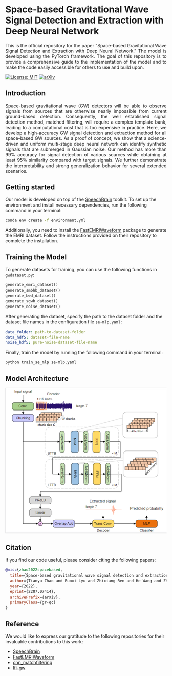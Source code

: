 # Space-based Gravitational Wave Signal Detection and Extraction with Deep Neural Network

<p align="justify">
This is the official repository for the paper "Space-based Gravitational Wave Signal Detection and Extraction with Deep Neural Network." The model is developed using the PyTorch framework. The goal of this repository is to provide a comprehensive guide to the implementation of the model and to make the code easily accessible for others to use and build upon.
</p>

[![License: MIT](https://img.shields.io/badge/License-MIT-green.svg?style=for-the-badge&logo=appveyor)](https://opensource.org/licenses/MIT) [![arXiv](https://img.shields.io/badge/arXiv-2207.07414-red?style=for-the-badge&logo=appveyor)](https://arxiv.org/abs/2207.07414)

## Introduction

<p align="justify">
Space-based gravitational wave (GW) detectors will be able to observe signals from sources that are otherwise nearly impossible from current ground-based detection. Consequently, the well established signal detection method, matched filtering, will require a complex template bank, leading to a computational cost that is too expensive in practice. Here, we develop a high-accuracy GW signal detection and extraction method for all space-based GW sources. As a proof of concept, we show that a science-driven and uniform multi-stage deep neural network can identify synthetic signals that are submerged in Gaussian noise. Our method has more than 99% accuracy for signal detection of various sources while obtaining at least 95% similarity compared with target signals. We further demonstrate the interpretability and strong generalization behavior for several extended scenarios.
</p>

## Getting started

Our model is developed on top of the [SpeechBrain](https://speechbrain.github.io/) toolkit. To set up the environment and install necessary dependencies, run the following command in your terminal:

```bash
conda env create -f environment.yml
```

Additionally, you need to install the [FastEMRIWaveform](https://github.com/BlackHolePerturbationToolkit/FastEMRIWaveforms) package to generate the EMRI dataset. Follow the instructions provided on their repository to complete the installation.

## Training the Model

To generate datasets for training, you can use the following functions in `gwdataset.py`:

```python
generate_emri_dataset()
generate_smbhb_dataset()
generate_bwd_dataset()
generate_sgwb_dataset()
generate_noise_dataset()
```

After generating the dataset, specify the path to the dataset folder and the dataset file names in the configuration file `se-mlp.yaml`:

```yaml
data_folder: path-to-dataset-folder
data_hdf5: dataset-file-name
noise_hdf5: pure-noise-dataset-file-name
```

Finally, train the model by running the following command in your terminal:

```bash
python train_se_mlp se-mlp.yaml
```

## Model Architecture

![network|300](images/network.png)

## Citation

If you find our code useful, please consider citing the following papers:

```bibtex
@misc{zhao2022spacebased,
  title={Space-based gravitational wave signal detection and extraction with deep neural network},
  author={Tianyu Zhao and Ruoxi Lyu and Zhixiang Ren and He Wang and Zhoujian Cao},
  year={2022},
  eprint={2207.07414},
  archivePrefix={arXiv},
  primaryClass={gr-qc}
}
```

## Reference

We would like to express our gratitude to the following repositories for their invaluable contributions to this work:

- [SpeechBrain](https://speechbrain.github.io/)
- [FastEMRIWaveform](https://github.com/BlackHolePerturbationToolkit/FastEMRIWaveforms)
- [cnn_matchfiltering](https://github.com/hagabbar/cnn_matchfiltering)
- [lfi-gw](https://github.com/stephengreen/lfi-gw)
